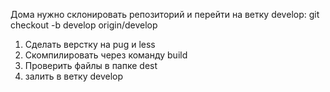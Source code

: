 Дома нужно склонировать репозиторий и перейти на ветку develop:
git checkout -b develop origin/develop 


1. Сделать верстку на pug и less
2. Скомпилировать через команду build 
3. Проверить файлы в папке dest 
4. залить в ветку develop 